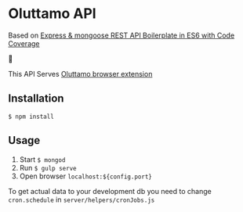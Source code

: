 # Oluttamo API
Based on [Express & mongoose REST API Boilerplate in ES6 with Code Coverage](https://github.com/KunalKapadia/express-mongoose-es6-rest-api)

:beers:

This API Serves [Oluttamo browser extension](https://github.com/kehittamo/oluttamo-browser-extension)

## Installation

	$ npm install

## Usage
1. Start `$ mongod`
2. Run `$ gulp serve`
3. Open browser `localhost:${config.port}`

To get actual data to your development db you need to change `cron.schedule` in `server/helpers/cronJobs.js`
